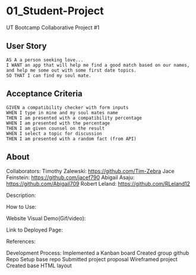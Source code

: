 # 01_Student-Project
UT Bootcamp Collaborative Project #1

## User Story

```
AS A a person seeking love...
I WANT an app that will help me find a good match based on our names, and help me some out with some first date topics.
SO THAT I can find my soul mate.
```

## Acceptance Criteria

```
GIVEN a compatibility checker with form inputs
WHEN I type in mine and my soul mates name
THEN I am presented with a compatibility percentage
WHEN I am presented with the percentage
THEN I am given counsel on the result
WHEN I select a topic for discussion
THEN I am presented with a random fact (from API)
```

## About

Collaborators:
Timothy Zalewski: https://github.com/Tim-Zebra
Jace Feinstein: https://github.com/jacef790
Abigail Asaju: https://github.com/Abigail709
Robert Leland: https://github.com/RLeland12

Description:


How to Use:


Website Visual Demo(Gif/video):


Link to Deployed Page:


References:


Development Process:
Implemented a Kanban board
Created group github Repo
Setup base repo
Submitted project proposal
Wireframed project
Created base HTML layout
